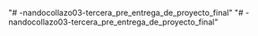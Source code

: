 "# -nandocollazo03-tercera_pre_entrega_de_proyecto_final" 
"# -nandocollazo03-tercera_pre_entrega_de_proyecto_final" 
